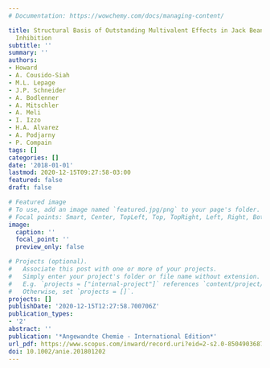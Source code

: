 ```yaml
---
# Documentation: https://wowchemy.com/docs/managing-content/

title: Structural Basis of Outstanding Multivalent Effects in Jack Bean α-Mannosidase
  Inhibition
subtitle: ''
summary: ''
authors:
- Howard
- A. Cousido-Siah
- M.L. Lepage
- J.P. Schneider
- A. Bodlenner
- A. Mitschler
- A. Meli
- I. Izzo
- H.A. Alvarez
- A. Podjarny
- P. Compain
tags: []
categories: []
date: '2018-01-01'
lastmod: 2020-12-15T09:27:58-03:00
featured: false
draft: false

# Featured image
# To use, add an image named `featured.jpg/png` to your page's folder.
# Focal points: Smart, Center, TopLeft, Top, TopRight, Left, Right, BottomLeft, Bottom, BottomRight.
image:
  caption: ''
  focal_point: ''
  preview_only: false

# Projects (optional).
#   Associate this post with one or more of your projects.
#   Simply enter your project's folder or file name without extension.
#   E.g. `projects = ["internal-project"]` references `content/project/deep-learning/index.md`.
#   Otherwise, set `projects = []`.
projects: []
publishDate: '2020-12-15T12:27:58.700706Z'
publication_types:
- '2'
abstract: ''
publication: '*Angewandte Chemie - International Edition*'
url_pdf: https://www.scopus.com/inward/record.uri?eid=2-s2.0-85049036879&doi=10.1002%2fanie.201801202&partnerID=40&md5=e2fd516589340cdc2ef94e48d6c804c2
doi: 10.1002/anie.201801202
---
```

